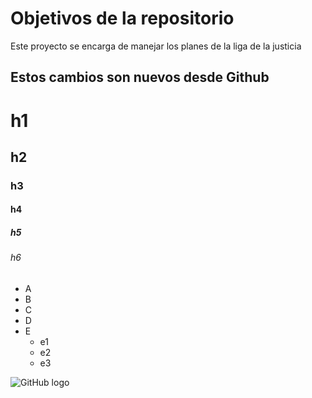 # Objetivos de la repositorio

Este proyecto se encarga de manejar los planes de la liga de la justicia


## Estos cambios son nuevos desde Github

# h1
## h2
### h3
#### h4
##### h5
###### h6

 * A
 * B
 * C
 * D
 * E
   * e1
   * e2
   * e3
   
![GitHub logo](https://www.google.com/url?sa=i&url=https%3A%2F%2Fwww.freepik.es%2Ficono%2Fimg_2175188&psig=AOvVaw2cQmMpqHWxyudNmMRDDNYU&ust=1739971341830000&source=images&cd=vfe&opi=89978449&ved=0CBQQjRxqFwoTCJCnjMCozYsDFQAAAAAdAAAAABAE)
